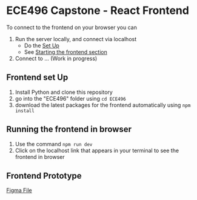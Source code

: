# ECE496 Capstone - React Frontend

To connect to the frontend on your browser you can

1. Run the server locally, and connect via localhost
   - Do the [Set Up](#frontend-set-up)
   - See [Starting the frontend section](#running-the-frontend-in-browser)
2. Connect to ... (Work in progress)

## Frontend set Up

1. Install Python and clone this repository
2. go into the "ECE496" folder using
   `cd ECE496`
3. download the latest packages for the frontend automatically using
   `npm install`

## Running the frontend in browser

1. Use the command
   `npm run dev`
2. Click on the localhost link that appears in your terminal to see the frontend in browser

## Frontend Prototype

[Figma File](https://www.figma.com/design/9oaN7h15Nrf5LuskqgqAzx/Teammate-Finder?node-id=0-1&t=JQP5XCBwL9L3vNPV-1)
